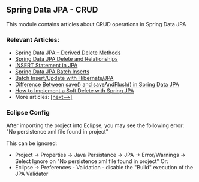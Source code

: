 ## Spring Data JPA - CRUD

This module contains articles about CRUD operations in Spring Data JPA 

### Relevant Articles: 
- [Spring Data JPA – Derived Delete Methods](https://www.baeldung.com/spring-data-jpa-deleteby)
- [Spring Data JPA Delete and Relationships](https://www.baeldung.com/spring-data-jpa-delete)
- [INSERT Statement in JPA](https://www.baeldung.com/jpa-insert)
- [Spring Data JPA Batch Inserts](https://www.baeldung.com/spring-data-jpa-batch-inserts)
- [Batch Insert/Update with Hibernate/JPA](https://www.baeldung.com/jpa-hibernate-batch-insert-update)
- [Difference Between save() and saveAndFlush() in Spring Data JPA](https://www.baeldung.com/spring-data-jpa-save-saveandflush)
- [How to Implement a Soft Delete with Spring JPA](https://www.baeldung.com/spring-jpa-soft-delete)
- More articles: [[next-->]](/spring-data-jpa-crud-2)

### Eclipse Config 
After importing the project into Eclipse, you may see the following error:  
"No persistence xml file found in project"

This can be ignored: 
- Project -> Properties -> Java Persistance -> JPA -> Error/Warnings -> Select Ignore on "No persistence xml file found in project"
Or: 
- Eclipse -> Preferences - Validation - disable the "Build" execution of the JPA Validator 
